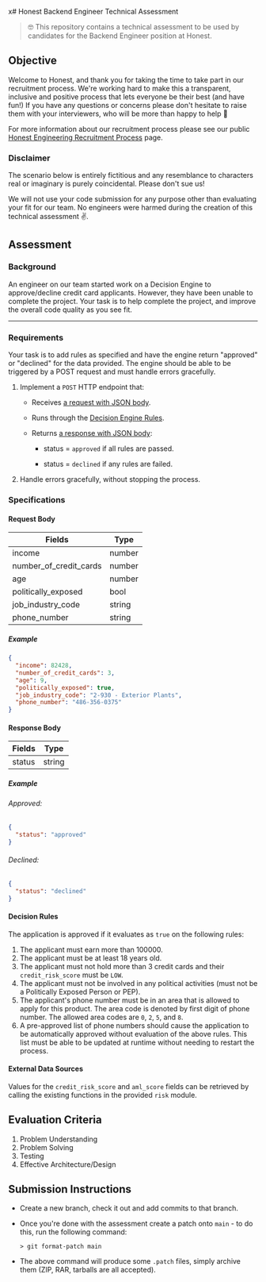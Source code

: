 x# Honest Backend Engineer Technical Assessment

>
> 🤓 This repository contains a technical assessment to be used by candidates for the Backend Engineer position at Honest.
>

## Objective

Welcome to Honest, and thank you for taking the time to take part in our recruitment process. We're working hard to make
this a transparent, inclusive and positive process that lets everyone be their best (and have fun!) If you have any questions
or concerns please don't hesitate to raise them with your interviewers, who will be more than happy to help 🙂

For more information about our recruitment process please see our public [Honest Engineering Recruitment Process](https://www.notion.so/honestbank/Honest-Engineering-Recruitment-Process-0ddc3af604c14c6eba20399374edfd47)
page.

### Disclaimer

The scenario below is entirely fictitious and any resemblance to characters real or imaginary is purely coincidental. Please
don't sue us!

We will not use your code submission for any purpose other than evaluating your fit for our team. No engineers were 
harmed during the creation of this technical assessment ✌️.

## Assessment

### Background

An engineer on our team started work on a Decision Engine to approve/decline credit card applicants. However, they have
been unable to complete the project. Your task is to help complete the project, and improve the overall code quality as
you see fit.

---

### Requirements

Your task is to add rules as specified
and have the engine return "approved" or "declined" for the data provided. The engine should be able to be triggered by
a POST request and must handle errors gracefully.

1. Implement a `POST` HTTP endpoint that:

   * Receives [a request with JSON body](#request-body).

   * Runs through the [Decision Engine Rules](#decision-rules).

   * Returns [a response with JSON body](#response-body):

     * status = `approved` if all rules are passed.

     * status = `declined` if any rules are failed.

1. Handle errors gracefully, without stopping the process.

### Specifications

#### Request Body

| Fields                   | Type        |
| -----------              | ----------- |
| income                   | number      |
| number_of_credit_cards   | number      |
| age                      | number      |
| politically_exposed      | bool        |
| job_industry_code        | string      |
| phone_number             | string      |

##### Example

```json
{
  "income": 82428,
  "number_of_credit_cards": 3,
  "age": 9,
  "politically_exposed": true,
  "job_industry_code": "2-930 - Exterior Plants",
  "phone_number": "486-356-0375"
}
```

#### Response Body

| Fields                   | Type        |
| -----------              | ----------- |
| status                   | string      |

##### Example

###### Approved:

```json
{
  "status": "approved"
}
```

###### Declined:

```json
{
  "status": "declined"
}
```

#### Decision Rules

The application is approved if it evaluates as `true` on the following rules:

1. The applicant must earn more than 100000.
1. The applicant must be at least 18 years old.
1. The applicant must not hold more than 3 credit cards and their `credit_risk_score` must be `LOW`.
1. The applicant must not be involved in any political activities (must not be a Politically Exposed Person or PEP).
1. The applicant's phone number must be in an area that is allowed to apply for this product. The area code is denoted by first digit of phone number. The allowed area codes are `0`, `2`, `5`, and `8`.
1. A pre-approved list of phone numbers should cause the application to be automatically approved without evaluation of the above rules. This list must be able to be updated at runtime without needing to restart the process.

#### External Data Sources

Values for the `credit_risk_score` and `aml_score` fields can be retrieved by calling the existing functions in the provided `risk` module.

## Evaluation Criteria

1. Problem Understanding
1. Problem Solving
1. Testing
1. Effective Architecture/Design

## Submission Instructions

* Create a new branch, check it out and add commits to that branch.
* Once you're done with the assessment create a patch onto `main` - to do this, run the following command:

  ```shell
  > git format-patch main
  ```

* The above command will produce some `.patch` files, simply archive them (ZIP, RAR, tarballs are all accepted).
